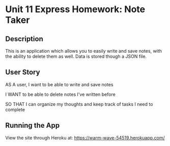 # Unit 11 Express Homework: Note Taker

## Description

This is an application which allows you to easily write and save notes, with the ability to delete them as well. Data is stored though a JSON file.

## User Story

AS A user, I want to be able to write and save notes

I WANT to be able to delete notes I've written before

SO THAT I can organize my thoughts and keep track of tasks I need to complete

## Running the App

View the site through Heroku at: https://warm-wave-54519.herokuapp.com/